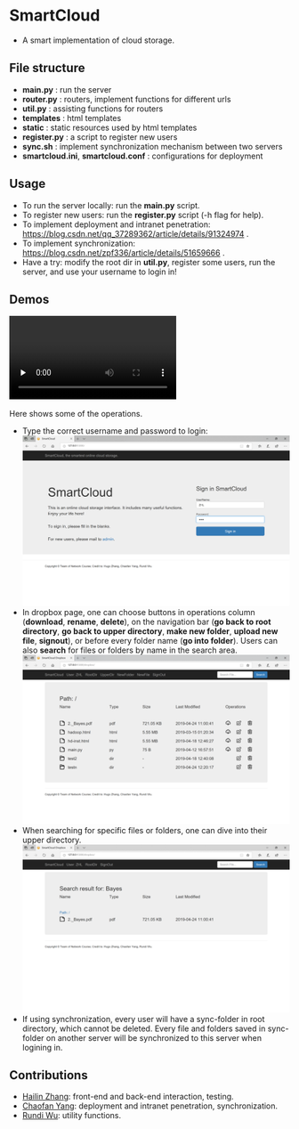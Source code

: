 # SmartCloud

* A smart implementation of cloud storage.



## File structure

* **main.py** : run the server
* **router.py** : routers, implement functions for different urls
* **util.py** : assisting functions for routers
* **templates** : html templates
* **static** : static resources used by html templates
* **register.py** : a script to register new users
* **sync.sh** : implement synchronization mechanism between two servers
* **smartcloud.ini**, **smartcloud.conf** : configurations for deployment

## Usage

* To run the server locally: run the **main.py** script.
* To register new users: run the **register.py** script (-h flag for help).
* To implement deployment and intranet penetration: https://blog.csdn.net/qq_37289362/article/details/91324974 .
* To implement synchronization: https://blog.csdn.net/zpf336/article/details/51659666 .
* Have a try: modify the root dir in **util.py**, register some users, run the server, and use your username to login in!

## Demos

<video id="video" controls="" preload="none">
    <source id="mp4" src="./static/images/demo.mp4" type="video/mp4">
</video>

Here shows some of the operations.

* Type the correct username and password to login:![](./static/images/login.PNG)
* In dropbox page, one can choose buttons in operations column (**download**, **rename**, **delete**), on the navigation bar (**go back to root directory**, **go back to upper directory**, **make new folder**, **upload new file**, **signout**), or before every folder name (**go into folder**). Users can also **search** for files or folders by name in the search area. ![](./static/images/dropbox.PNG)
* When searching for specific files or folders, one can dive into their upper directory. ![](./static/images/searching.PNG)
* If using synchronization, every user will have a sync-folder in root directory, which cannot be deleted. Every file and folders saved in sync-folder on another server will be synchronized to this server when logining in.

## Contributions

* [Hailin Zhang](https://github.com/HugoZHL): front-end and back-end interaction, testing.
* [Chaofan Yang](https://github.com/mrmrfan): deployment and intranet penetration, synchronization.
* [Rundi Wu](https://github.com/ChrisWu1997): utility functions.
